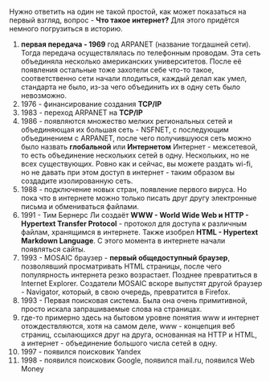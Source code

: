 Нужно ответить на один не такой простой, как может показаться на первый взгляд, вопрос - **Что такое интернет?** Для этого придётся немного погрузиться в историю. 

1) **первая передача - 1969** год ARPANET (название тогдашней сети). Тогда передача осуществлялась по телефонным проводам. Эта сеть объединяла несколько американских университетов. После её появления остальные тоже захотели себе что-то такое, соответственно сети начали плодиться, каждый делал как умел, стандарта не было, из-за чего объединить их в одну сеть было невозможно.
2) 1976 - финансирование создания **TCP/IP**
4) 1983 - переход ARPANET на **TCP/IP**
5) 1986 - появляются множество мелких региональных сетей и объединяющая их большая сеть - NSFNET, с последующим объединением с ARPANET, после чего получившуюся сеть можно было назвать **глобальной** или **Интернетом** Интернет - межсетевой, то есть объединение нескольких сетей в одну. Нескольких, но не всех существующих. Ровно как и сейчас, вы можете раздать wi-fi, но не давать при этом доступ в интернет - таким образом вы создадите изолированную сеть. 
6) 1988 - подключение новых стран, появление первого вируса. Но пока что в интернете можно только писать друг другу электронные письма и обмениваться  файлами.
7) 1991 - Тим Бернерс Ли создаёт **WWW - World Wide Web и HTTP - Hypertext Transfer Protocol** - протокол для доступа к различным файлам, хранящимся в интернете. Также изобрел **HTML - Hypertext Markdown Language**. С этого момента в интернете начали появляться сайты.
8) 1993 - MOSAIC браузер - **первый общедоступный браузер**, позволявший просматривать HTML страницы, после чего популярность интернета резко возрастает. Позднее превратиться в Internet Explorer. Создатели MOSAIC вскоре выпустят другой браузер - Navigator, который, в свою очередь, превратится в Firefox.
9) 1993 - Первая поисковая система. Была она очень примитивной, просто искала запрашиваемые слова на страницах. 
10) где-то примерно здесь на бытовом уровне понятия www и интернет отождествляются, хотя на самом деле, www - концепция веб страниц, ссылающихся друг на друга, основанная на HTTP и HTML, а интернет - объединение большого числа сетей в одну.
11) 1997 - появился поисковик Yandex
12) 1998 - появился поисковик Google, появился mail.ru, появился Web Money


